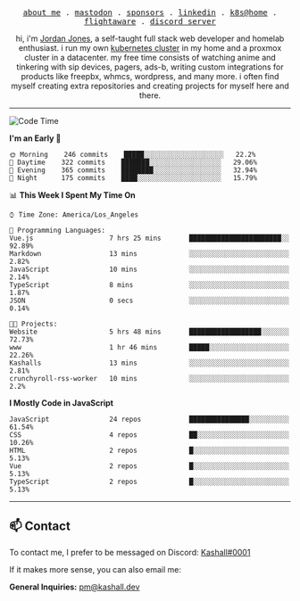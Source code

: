 <p align="center">
  <samp>
    <a href="https://jordanjones.org/">about me</a> .
    <a href="https://mastodon.social/@kashall">mastodon</a> .
    <a href="https://github.com/sponsors/kashalls">sponsors</a> .
    <a href="https://linkedin.com/in/jordpjones">linkedin</a> .
    <a href="https://github.com/kashalls/home-cluster">k8s@home</a> .
    <a href="https://flightaware.com/adsb/stats/user/kashalls">flightaware</a> .
    <a href="https://discord.gg/ctgrp8k">discord server</a>
  </samp>
</p>

<p align="center">hi, i'm <a href="https://jordanjones.org/">Jordan Jones</a>, a self-taught full stack web developer and homelab enthusiast. i run my own <a href="https://github.com/kashalls/home-cluster">kubernetes cluster</a> in my home and a proxmox cluster in a datacenter. my free time consists of watching anime and tinkering with sip devices, pagers, ads-b, writing custom integrations for products like freepbx, whmcs, wordpress, and many more. i often find myself creating extra repositories and creating projects for myself here and there. </p>

---

<!--START_SECTION:waka-->
![Code Time](http://img.shields.io/badge/Code%20Time-1%2C209%20hrs%2048%20mins-blue)

**I'm an Early 🐤** 

```text
🌞 Morning    246 commits    █████░░░░░░░░░░░░░░░░░░░░   22.2% 
🌆 Daytime    322 commits    ███████░░░░░░░░░░░░░░░░░░   29.06% 
🌃 Evening    365 commits    ████████░░░░░░░░░░░░░░░░░   32.94% 
🌙 Night      175 commits    ████░░░░░░░░░░░░░░░░░░░░░   15.79%

```


📊 **This Week I Spent My Time On** 

```text
⌚︎ Time Zone: America/Los_Angeles

💬 Programming Languages: 
Vue.js                   7 hrs 25 mins       ███████████████████████░░   92.89% 
Markdown                 13 mins             ░░░░░░░░░░░░░░░░░░░░░░░░░   2.82% 
JavaScript               10 mins             ░░░░░░░░░░░░░░░░░░░░░░░░░   2.14% 
TypeScript               8 mins              ░░░░░░░░░░░░░░░░░░░░░░░░░   1.87% 
JSON                     0 secs              ░░░░░░░░░░░░░░░░░░░░░░░░░   0.14%

🐱‍💻 Projects: 
Website                  5 hrs 48 mins       ██████████████████░░░░░░░   72.73% 
www                      1 hr 46 mins        █████░░░░░░░░░░░░░░░░░░░░   22.26% 
Kashalls                 13 mins             ░░░░░░░░░░░░░░░░░░░░░░░░░   2.81% 
crunchyroll-rss-worker   10 mins             ░░░░░░░░░░░░░░░░░░░░░░░░░   2.2%

```

**I Mostly Code in JavaScript** 

```text
JavaScript               24 repos            ███████████████░░░░░░░░░░   61.54% 
CSS                      4 repos             ██░░░░░░░░░░░░░░░░░░░░░░░   10.26% 
HTML                     2 repos             █░░░░░░░░░░░░░░░░░░░░░░░░   5.13% 
Vue                      2 repos             █░░░░░░░░░░░░░░░░░░░░░░░░   5.13% 
TypeScript               2 repos             █░░░░░░░░░░░░░░░░░░░░░░░░   5.13%

```



<!--END_SECTION:waka-->

---

## 📫 Contact

To contact me, I prefer to be messaged on Discord:  [Kashall#0001](https://discord.com/users/201077739589992448)

If it makes more sense, you can also email me:

**General Inquiries:** pm@kashall.dev  
